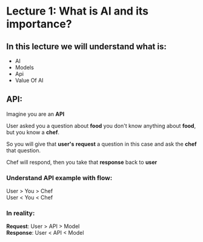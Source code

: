 # Lecture 1: What is AI and its importance?

## In this lecture we will understand what is:

- AI
- Models
- Api
- Value Of AI


## API:
Imagine you are an **API**

User asked you a question about **food** you don't know anything about **food**, but you know a **chef**.

So you will give that **user's** **request** a question in this case and ask the **chef** that question.

Chef will respond, then you take that **response** back to **user**

### Understand API example with flow:
User > You > Chef
<br>
User < You < Chef

### In reality:
**Request**:
User > API > Model
<br>
**Response**: User < API < Model
